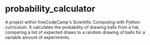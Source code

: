 # probability_calculator
A project within freeCodeCamp's Scientific Computing with Python curriculum. It calculates the probability of drawing balls from a hat, comparing a list of expected draws to a random drawing of balls for a variable amount of experiments.
